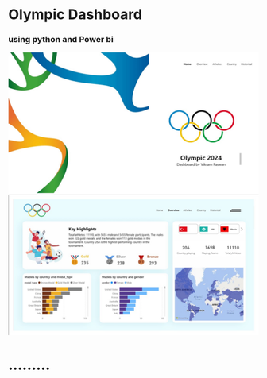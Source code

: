 # Olympic Dashboard
### using python and Power bi

![Image description](1p.jpg)
![Image description](2p.jpg)

# ......... 
